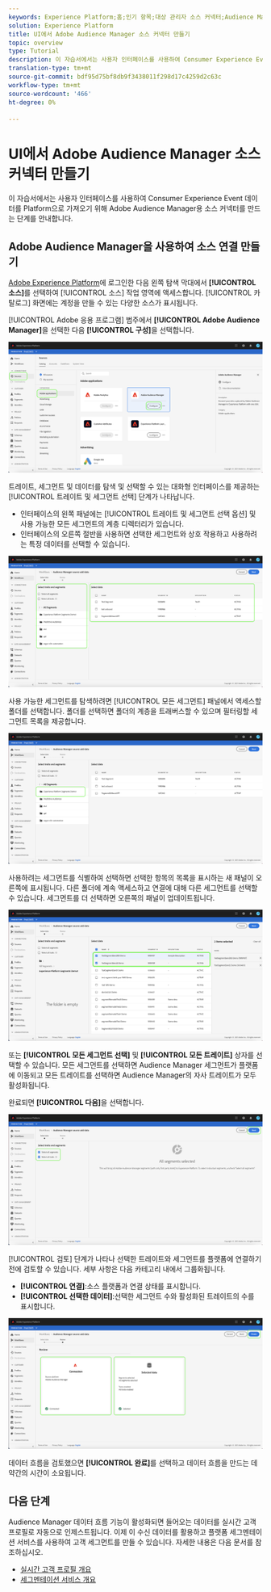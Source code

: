 ```yaml
---
keywords: Experience Platform;홈;인기 항목;대상 관리자 소스 커넥터;Audience Manager;대상 관리자 커넥터
solution: Experience Platform
title: UI에서 Adobe Audience Manager 소스 커넥터 만들기
topic: overview
type: Tutorial
description: 이 자습서에서는 사용자 인터페이스를 사용하여 Consumer Experience Event 데이터를 Platform으로 가져오기 위한 Adobe Audience Manager용 소스 커넥터를 만드는 단계를 안내합니다.
translation-type: tm+mt
source-git-commit: bdf95d75bf8db9f3438011f298d17c4259d2c63c
workflow-type: tm+mt
source-wordcount: '466'
ht-degree: 0%

---
```



# UI에서 Adobe Audience Manager 소스 커넥터 만들기

이 자습서에서는 사용자 인터페이스를 사용하여 Consumer Experience Event 데이터를 Platform으로 가져오기 위해 Adobe Audience Manager용 소스 커넥터를 만드는 단계를 안내합니다.

## Adobe Audience Manager을 사용하여 소스 연결 만들기

[Adobe Experience Platform](https://platform.adobe.com)에 로그인한 다음 왼쪽 탐색 막대에서 **[!UICONTROL 소스]**&#x200B;를 선택하여 [!UICONTROL 소스] 작업 영역에 액세스합니다. [!UICONTROL 카탈로그] 화면에는 계정을 만들 수 있는 다양한 소스가 표시됩니다.

[!UICONTROL Adobe 응용 프로그램] 범주에서 **[!UICONTROL Adobe Audience Manager]**&#x200B;을 선택한 다음 **[!UICONTROL 구성]**&#x200B;을 선택합니다.

![카탈로그](../../../../images/tutorials/create/aam/catalog.png)

트레이트, 세그먼트 및 데이터를 탐색 및 선택할 수 있는 대화형 인터페이스를 제공하는 [!UICONTROL 트레이트 및 세그먼트 선택] 단계가 나타납니다.

* 인터페이스의 왼쪽 패널에는 [!UICONTROL 트레이트 및 세그먼트 선택 옵션] 및 사용 가능한 모든 세그먼트의 계층 디렉터리가 있습니다.
* 인터페이스의 오른쪽 절반을 사용하면 선택한 세그먼트와 상호 작용하고 사용하려는 특정 데이터를 선택할 수 있습니다.

![add-data](../../../../images/tutorials/create/aam/add-data.png)

사용 가능한 세그먼트를 탐색하려면 [!UICONTROL 모든 세그먼트] 패널에서 액세스할 폴더를 선택합니다. 폴더를 선택하면 폴더의 계층을 트래버스할 수 있으며 필터링할 세그먼트 목록을 제공합니다.

![segment-folder](../../../../images/tutorials/create/aam/segment-folder.png)

사용하려는 세그먼트를 식별하여 선택하면 선택한 항목의 목록을 표시하는 새 패널이 오른쪽에 표시됩니다. 다른 폴더에 계속 액세스하고 연결에 대해 다른 세그먼트를 선택할 수 있습니다. 세그먼트를 더 선택하면 오른쪽의 패널이 업데이트됩니다.

![select-data](../../../../images/tutorials/create/aam/select-data.png)

또는 **[!UICONTROL 모든 세그먼트 선택]** 및 **[!UICONTROL 모든 트레이트]** 상자를 선택할 수 있습니다. 모든 세그먼트를 선택하면 Audience Manager 세그먼트가 플랫폼에 이동되고 모든 트레이트를 선택하면 Audience Manager의 자사 트레이트가 모두 활성화됩니다.

완료되면 **[!UICONTROL 다음]**&#x200B;을 선택합니다.

![모든 세그먼트](../../../../images/tutorials/create/aam/all-segments.png)

[!UICONTROL 검토] 단계가 나타나 선택한 트레이트와 세그먼트를 플랫폼에 연결하기 전에 검토할 수 있습니다. 세부 사항은 다음 카테고리 내에서 그룹화됩니다.

* **[!UICONTROL 연결]**:소스 플랫폼과 연결 상태를 표시합니다.
* **[!UICONTROL 선택한 데이터]**:선택한 세그먼트 수와 활성화된 트레이트의 수를 표시합니다.

![검토](../../../../images/tutorials/create/aam/review.png)

데이터 흐름을 검토했으면 **[!UICONTROL 완료]**&#x200B;를 선택하고 데이터 흐름을 만드는 데 약간의 시간이 소요됩니다.

## 다음 단계

Audience Manager 데이터 흐름 기능이 활성화되면 들어오는 데이터를 실시간 고객 프로필로 자동으로 인제스트됩니다. 이제 이 수신 데이터를 활용하고 플랫폼 세그멘테이션 서비스를 사용하여 고객 세그먼트를 만들 수 있습니다. 자세한 내용은 다음 문서를 참조하십시오.

* [실시간 고객 프로필 개요](../../../../../profile/home.md)
* [세그멘테이션 서비스 개요](../../../../../segmentation/home.md)